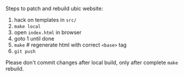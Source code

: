 Steps to patch and rebuild ubic website:

1. hack on templates in `src/`
2. `make local`
3. open `index.html` in browser
4. goto 1 until done
5. `make`     # regenerate html with correct `<base>` tag
6. `git push`

Please don't commit changes after local build, only after complete `make` rebuild.
